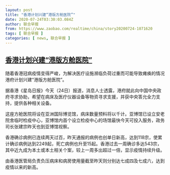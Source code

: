 ```yaml
---
layout: post
title: "香港计划兴建“港版方舱医院”"
date: 2020-07-24T03:30:03.084Z
author: 联合早报
from: https://www.zaobao.com/realtime/china/story20200724-1071620
tags: [ 联合早报 ]
categories: [ news, 联合早报 ]
---
```

<!--1595587560000-->
[香港计划兴建“港版方舱医院”](https://www.zaobao.com/realtime/china/story20200724-1071620)
------

<div>
<p>随着香港冠病疫情变得严峻，为解决医疗设施濒临负荷过重而可能导致瘫痪的情况港府计划兴建“港版方舱医院”。</p><p>据香港《星岛日报》今天（24日）报道，消息人士透露，港府就此向中国中央政府寻求协助，希望在病床及医疗仪器设备等物资寻求支援，并获中央答允全力支持，提供各种相关设备。</p><p>这座方舱医院将设在亚洲国际博览馆，病床数量预料将以千计。亚博馆已设立安老院舍临时检疫中心，亚博馆内首个设立检疫中心的场馆最快今天可投入服务，政务司长张建宗昨天也到亚博馆视察。</p><section id="imu"><div id="dfp-ad-imu1-wrapper" class="dfp-tag-wrapper"><div id="dfp-ad-imu1" class="dfp-tag-wrapper"></div></div></section><p>香港确诊病例已连续两天过百，昨天通报的病例也创单日新高，达到118宗，使累计确诊病例达到2249起，死亡病例也升至15起。香港过去一周确诊多达543宗，其中近九成为本土或本土相关个案，较上一周多出超过一倍，显示疫情持续升级。</p><p>由香港医管局负责负压病床和病房使用量截至昨天则分别达七成四及七成六，达到疫情以来的新高。</p><div id="innity-in-post"></div><div id="dfp-ad-midarticlespecial-wrapper" class="dfp-tag-wrapper"><div id="dfp-ad-midarticlespecial" class="dfp-tag-wrapper"></div></div>
</div>

